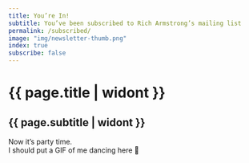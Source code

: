 ```yaml
---
title: You’re In!
subtitle: You’ve been subscribed to Rich Armstrong’s mailing list
permalink: /subscribed/
image: "img/newsletter-thumb.png"
index: true
subscribe: false
---
```

# {{ page.title | widont }}
## {{ page.subtitle | widont }}

Now it’s party time.  
I should put a GIF of me dancing here 🕺
